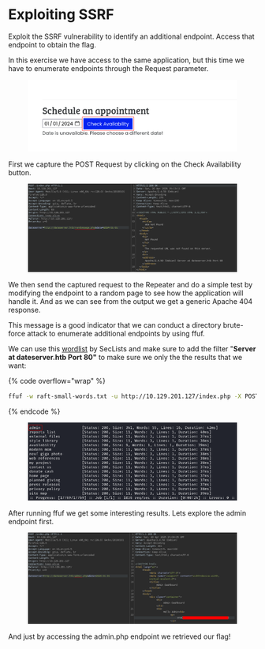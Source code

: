 # Exploiting SSRF

Exploit the SSRF vulnerability to identify an additional endpoint. Access that endpoint to obtain the flag.

In this exercise we have access to the same application, but this time we have to enumerate endpoints through the Request parameter.

<figure><img src="../../../../.gitbook/assets/image (5) (1) (1) (1) (1) (1) (1).png" alt=""><figcaption></figcaption></figure>

First we capture the POST Request by clicking on the Check Availability button.

<figure><img src="../../../../.gitbook/assets/image (1) (1) (1) (1) (1) (1) (1) (1) (1) (1) (1) (1) (1).png" alt=""><figcaption></figcaption></figure>

We then send the captured request to the Repeater and do a simple test by modifying the endpoint to a random page to see how the application will handle it. And as we can see from the output we get a generic Apache 404 response.

This message is a good indicator that we can conduct a directory brute-force attack to enumerate additional endpoints by using ffuf.

We can use this [wordlist](https://github.com/danielmiessler/SecLists/blob/master/Discovery/Web-Content/raft-small-directories-lowercase.txt) by SecLists and make sure to add the filter "**Server at dateserver.htb Port 80"** to make sure we only the the results that we want:&#x20;

{% code overflow="wrap" %}
```bash
ffuf -w raft-small-words.txt -u http://10.129.201.127/index.php -X POST -H "Content-Type: application/x-www-form-urlencoded" -d "dateserver=http://dateserver.htb/FUZZ.php&date=2024-01-01" -fr "Server at dateserver.htb Port 80"
```
{% endcode %}

<figure><img src="../../../../.gitbook/assets/image (2) (1) (1) (1) (1) (1) (1) (1) (1) (1) (1) (1) (1).png" alt=""><figcaption></figcaption></figure>

After running ffuf we get some interesting results. Lets explore the admin endpoint first.

<figure><img src="../../../../.gitbook/assets/image (5) (1) (1) (1) (1) (1) (1) (1).png" alt=""><figcaption></figcaption></figure>

And just by accessing the admin.php endpoint we retrieved our flag!
